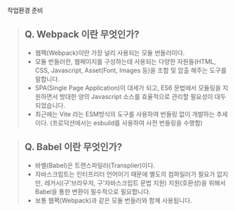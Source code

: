 작업환경 준비

> ## Q. Webpack 이란 무엇인가?
>
> - 웹팩(Webpack)이란 가장 널리 사용되는 모듈 번들러이다.
> - 모듈 번들러란, 웹페이지를 구성하는데 사용되는 다양한 자원들(HTML, CSS, Javascript, Asset(Font, Images 등)을 조합 및 압출 해주는 도구를 말합니다.
> - SPA(Single Page Application)이 대세가 되고, ES6 문법에서 모듈링을 지원하면서 방대한 양의 Javascript 소스를 효율적으로 관리할 필요성이 대두되었습니다.
> - 최근에는 Vite 라는 ESM방식의 도구를 사용하여 번들링 없이 개발하는 추세이다. (프로덕션에서는 esbuild를 사용하여 사전 번들링을 수행함)

> ## Q. Babel 이란 무엇인가?
>
> - 바벨(Babel)은 트랜스파일러(Transplier)이다.
> - 자바스크립트는 인터프리터 언어이기 때문에 별도의 컴파일러가 필요가 없지만, 레거시(구'브라우저, 구'자바스크립트 문법 지원) 지원(호환성)을 위해서 Babel을 통한 변환이 필수적으로 필요합니다.
> - 보통 웹팩(Webpack)과 같은 모듈 번들러와 함께 사용됩니다.
